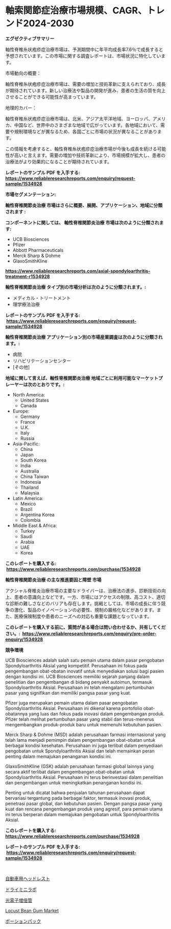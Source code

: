<p><h1>軸索関節症治療市場規模、CAGR、トレンド2024-2030</h1></p><p><strong>エグゼクティブサマリー</strong></p>
<p><p>軸性脊椎糸状疱疹症治療市場は、予測期間中に年平均成長率7.6％で成長すると予想されています。この市場に関する調査レポートは、市場状況に特化しています。</p><p>市場動向の概要：</p><p>軸性脊椎糸状疱疹症治療市場は、需要の増加と技術革新に支えられており、成長が期待されています。新しい治療法や製品の開発が進み、患者の生活の質を向上させることができる可能性が高まっています。</p><p>地理的カバー：</p><p>軸性脊椎糸状疱疹症治療市場は、北米、アジア太平洋地域、ヨーロッパ、アメリカ、中国など、世界中のさまざまな地域で広がっています。各地域において、需要や規制環境などが異なるため、各国ごとに市場の状況が異なることがあります。</p><p>この情報を考慮すると、軸性脊椎糸状疱疹症治療市場が今後も成長を続ける可能性が高いと言えます。需要の増加や技術革新により、市場規模が拡大し、患者の治療法がより効果的になることが期待されています。</p></p>
<p><strong>レポートのサンプル PDF を入手する: <a href="https://www.reliableresearchreports.com/enquiry/request-sample/1534928">https://www.reliableresearchreports.com/enquiry/request-sample/1534928</a></strong></p>
<p><strong>市場セグメンテーション:</strong></p>
<p><strong> 軸性脊椎関節炎治療 市場はさらに概要、展開、アプリケーション、地域に分類されます :</strong></p>
<p><strong>コンポーネントに関しては、 軸性脊椎関節炎治療 市場は次のように分類されます: &nbsp;</strong></p>
<p><ul><li>UCB Biosciences</li><li>Pfizer</li><li>Abbott Pharmaceuticals</li><li>Merck Sharp & Dohme</li><li>GlaxoSmithKline</li></ul></p>
<p><strong><a href="https://www.reliableresearchreports.com/axial-spondyloarthritis-treatment-r1534928">https://www.reliableresearchreports.com/axial-spondyloarthritis-treatment-r1534928</a></strong></p>
<p><strong> 軸性脊椎関節炎治療 タイプ別の市場分析は次のように分類されます。:</strong></p>
<p><ul><li>メディカル・トリートメント</li><li>理学療法治療</li></ul></p>
<p><strong>レポートのサンプル PDF を入手する: &nbsp;<a href="https://www.reliableresearchreports.com/enquiry/request-sample/1534928">https://www.reliableresearchreports.com/enquiry/request-sample/1534928</a></strong></p>
<p><strong> 軸性脊椎関節炎治療 アプリケーション別の市場産業調査は次のように分類されます。:</strong></p>
<p><ul><li>病院</li><li>リハビリテーションセンター</li><li>[その他]</li></ul></p>
<p><strong>地域に関して言えば、軸性脊椎関節炎治療 地域ごとに利用可能なマーケットプレーヤーは次のとおりです。:</strong></p>
<p><ul>
    <li>
        North America:
        <ul>
            <li>United States</li>
            <li>Canada</li>
        </ul>
    </li>
    <li>
        Europe:
        <ul>
            <li>Germany</li>
            <li>France</li>
            <li>U.K.</li>
            <li>Italy</li>
            <li>Russia</li>
        </ul>
    </li>
    <li>
        Asia-Pacific:
        <ul>
            <li>China</li>
            <li>Japan</li>
            <li>South Korea</li>
            <li>India</li>
            <li>Australia</li>
            <li>China Taiwan</li>
            <li>Indonesia</li>
            <li>Thailand</li>
            <li>Malaysia</li>
        </ul>
    </li>
    <li>
        Latin America:
        <ul>
            <li>Mexico</li>
            <li>Brazil</li>
            <li>Argentina Korea</li>
            <li>Colombia</li>
        </ul>
    </li>
    <li>
        Middle East & Africa:
        <ul>
            <li>Turkey</li>
            <li>Saudi</li>
            <li>Arabia</li>
            <li>UAE</li>
            <li>Korea</li>
        </ul>
    </li>
    </ul></p>
<p><strong>このレポートを購入する: &nbsp;<a href="https://www.reliableresearchreports.com/purchase/1534928">https://www.reliableresearchreports.com/purchase/1534928</a></strong></p>
<p><strong>軸性脊椎関節炎治療 の主な推進要因と障壁 市場</strong></p>
<p><p>アクシャル脊椎炎治療市場の主要なドライバーは、治療法の進歩、診断技術の向上、患者の意識向上などです。一方、市場にはアクセスの制限、高コスト、適切な診断の難しさなどのバリアも存在します。挑戦としては、市場の成長に伴う競争の激化、製品のイノベーションの必要性、規制の厳格化などがあります。また、医療保険制度や患者のニーズへの対応も重要な課題となっています。</p></p>
<p><strong>このレポートを購入する前に、質問がある場合は問い合わせるか、共有してください。:&nbsp; <a href="https://www.reliableresearchreports.com/enquiry/pre-order-enquiry/1534928">https://www.reliableresearchreports.com/enquiry/pre-order-enquiry/1534928</a></strong></p>
<p><strong>競争環境</strong></p>
<p><p>UCB Biosciences adalah salah satu pemain utama dalam pasar pengobatan Spondyloarthritis Aksial yang kompetitif. Perusahaan ini fokus pada pengembangan obat-obatan inovatif untuk menyediakan solusi bagi pasien dengan kondisi ini. UCB Biosciences memiliki sejarah panjang dalam penelitian dan pengembangan di bidang penyakit autoimun, termasuk Spondyloarthritis Aksial. Perusahaan ini telah mengalami pertumbuhan pasar yang signifikan dan memiliki pangsa pasar yang kuat.</p><p>Pfizer juga merupakan pemain utama dalam pasar pengobatan Spondyloarthritis Aksial. Perusahaan ini dikenal karena portofolio obat-obatannya yang luas dan fokus pada inovasi dalam pengembangan produk. Pfizer telah melihat pertumbuhan pasar yang stabil dan terus-menerus mengembangkan produk-produk baru untuk memenuhi kebutuhan pasien.</p><p>Merck Sharp & Dohme (MSD) adalah perusahaan farmasi internasional yang telah lama menjadi pemimpin dalam pengembangan obat-obatan untuk berbagai kondisi kesehatan. Perusahaan ini juga terlibat dalam penyediaan pengobatan untuk Spondyloarthritis Aksial dan telah memainkan peran penting dalam memajukan penanganan kondisi ini.</p><p>GlaxoSmithKline (GSK) adalah perusahaan farmasi global lainnya yang secara aktif terlibat dalam pengembangan obat-obatan untuk Spondyloarthritis Aksial. Perusahaan ini terus berinvestasi dalam penelitian dan pengembangan untuk meningkatkan penanganan kondisi ini.</p><p>Penting untuk dicatat bahwa penjualan tahunan perusahaan dapat bervariasi tergantung pada berbagai faktor, termasuk inovasi produk, penetrasi pasar global, dan kebutuhan pasien. Dengan pangsa pasar yang kuat dan rencana pengembangan produk yang agresif, para pemain utama ini terus berperan dalam memajukan pengobatan untuk Spondyloarthritis Aksial.</p></p>
<p><strong>このレポートを購入する: &nbsp; <a href="https://www.reliableresearchreports.com/purchase/1534928">https://www.reliableresearchreports.com/purchase/1534928</a></strong></p>
<p><strong>レポートのサンプル PDF を入手する: &nbsp;<a href="https://www.reliableresearchreports.com/enquiry/request-sample/1534928">https://www.reliableresearchreports.com/enquiry/request-sample/1534928</a></strong><strong></strong></p>
<p>&nbsp;</p>
<p><p><a href="https://github.com/LeanneBruen2023/Market-Research-Report-List-1/blob/main/886652718319.md">自動車用ヘッドレスト</a></p><p><a href="https://medium.com/@s.guest01/2024%E5%B9%B4%E3%81%8B%E3%82%892031%E5%B9%B4%E3%81%BE%E3%81%A7%E3%81%AE%E6%9C%9F%E9%96%93%E3%81%AB%E4%BA%88%E6%B8%AC%E3%81%95%E3%82%8C%E3%82%8B%E3%83%89%E3%83%A9%E3%82%A4%E3%83%9F%E3%83%8B%E3%83%A9%E3%83%96%E3%81%AE%E5%B8%82%E5%A0%B4%E5%88%86%E6%9E%90%E3%81%A8%E8%A6%8F%E6%A8%A1%E3%81%AB%E3%81%A4%E3%81%84%E3%81%A6-4b63eb72ec48">ドライミニラボ</a></p><p><a href="https://github.com/zekaoe592392/Market-Research-Report-List-1/blob/main/828927618320.md">光電子増倍管</a></p><p><a href="https://github.com/peachesmcdowel1/Market-Research-Report-List-2/blob/main/locust-bean-gum-market.md">Locust Bean Gum Market</a></p><p><a href="https://medium.com/@reyeshowell66/%E3%83%9D%E3%83%BC%E3%82%B7%E3%83%A7%E3%83%B3%E3%83%91%E3%83%83%E3%82%AF%E5%B8%82%E5%A0%B4%E3%83%AC%E3%83%9D%E3%83%BC%E3%83%88%E3%81%AF-%E3%81%93%E3%81%AE%E5%B8%82%E5%A0%B4%E3%81%AE%E6%9C%80%E6%96%B0%E3%81%AE%E3%83%88%E3%83%AC%E3%83%B3%E3%83%89%E3%81%A8%E6%88%90%E9%95%B7%E3%81%AE%E6%A9%9F%E4%BC%9A%E3%82%92%E6%98%8E%E3%82%89%E3%81%8B%E3%81%AB%E3%81%97%E3%81%A6%E3%81%84%E3%81%BE%E3%81%99-f79e81b09675">ポーションパック</a></p></p>